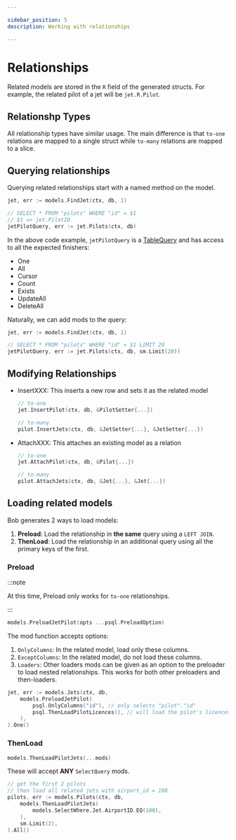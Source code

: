 ```yaml
---

sidebar_position: 5
description: Working with relationships

---
```


# Relationships

Related models are stored in the `R` field of the generated structs. For example, the related pilot of a jet will be `jet.R.Pilot`.

## Relationshp Types

All relationship types have similar usage. The main difference is that `to-one` relations are mapped to a single struct while `to-many` relations are mapped to a slice.

## Querying relationships

Querying related relationships start with a named method on the model.

```go
jet, err := models.FindJet(ctx, db, 1)

// SELECT * FROM "pilots" WHERE "id" = $1
// $1 => jet.PilotID
jetPilotQuery, err := jet.Pilots(ctx, db)
```

In the above code example, `jetPilotQuery` is a [TableQuery](../models/table#queries) and has access to all the expected finishers:

* One
* All
* Cursor
* Count
* Exists
* UpdateAll
* DeleteAll

Naturally, we can add mods to the query:

```go
jet, err := models.FindJet(ctx, db, 1)

// SELECT * FROM "pilots" WHERE "id" = $1 LIMIT 20
jetPilotQuery, err := jet.Pilots(ctx, db, sm.Limit(20))
```

## Modifying Relationships

* InsertXXX: This inserts a new row and sets it as the related model

    ```go
    // to-one
    jet.InsertPilot(ctx, db, &PilotSetter{...})

    // to-many
    pilot.InsertJets(ctx, db, &JetSetter{...}, &JetSetter{...})
    ```

* AttachXXX: This attaches an existing model as a relation

    ```go
    // to-one
    jet.AttachPilot(ctx, db, &Pilot{...})

    // to-many
    pilot.AttachJets(ctx, db, &Jet{...}, &Jet{...})
    ```

## Loading related models

Bob generates 2 ways to load models:

1. **Preload**: Load the relationship in **the same** query using a `LEFT JOIN`.
1. **ThenLoad**: Load the relationship in an additional query using all the primary keys of the first.

### Preload

:::note

At this time, Preload only works for `to-one` relationships.

:::

```go
models.PreloadJetPilot(opts ...psql.PreloadOption)
```

The mod function accepts options:

1. `OnlyColumns`: In the related model, load only these columns.
1. `ExceptColumns`: In the related model, do not load these columns.
1. `Loaders`: Other loaders mods can be given as an option to the preloader to load nested relationships. This works for both other preloaders and then-loaders.

```go
jet, err := models.Jets(ctx, db, 
    models.PreloadJetPilot(
        psql.OnlyColumns("id"), // only selects "pilot"."id"
        psql.ThenLoadPilotLicences(), // will load the pilot's licences
    ),
).One()
```

### ThenLoad

```go
models.ThenLoadPilotJets(...mods)
```

These will accept **ANY** `SelectQuery` mods.

```go
// get the first 2 pilots
// then load all related jets with airport_id = 100
pilots, err := models.Pilots(ctx, db, 
    models.ThenLoadPilotJets(
        models.SelectWhere.Jet.AirportID.EQ(100),
    ),
    sm.Limit(2),
).All()
```

